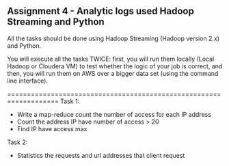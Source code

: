 Assignment 4 - Analytic logs used Hadoop Streaming and Python
------------------------------------------------------------

All the tasks should be done using Hadoop Streaming (Hadoop version 2.x) and Python.

You will execute all the tasks TWICE: first, you will run them locally
(Local Hadoop or Cloudera VM) to test whether the logic of your job is
correct, and then, you will run them on AWS over a bigger data set
(using the command line interface).



===================================================================
Task 1:
  - Write a map-reduce count the number of access for each IP address
  - Count the address IP have number of access > 20
  - Find IP have access max

Task 2:
  - Statistics the requests and url addresses that client request